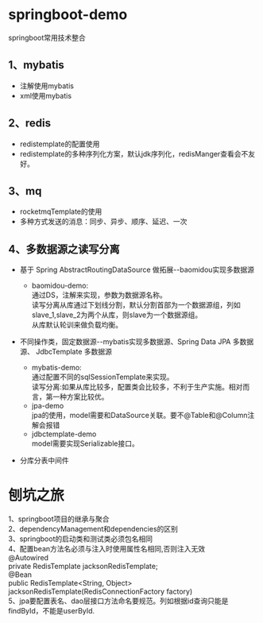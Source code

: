 # springboot-demo
springboot常用技术整合  
## 1、mybatis
* 注解使用mybatis
* xml使用mybatis  
## 2、redis
* redistemplate的配置使用
* redistemplate的多种序列化方案，默认jdk序列化，redisManger查看会不友好。  
## 3、mq  
* rocketmqTemplate的使用
* 多种方式发送的消息：同步、异步、顺序、延迟、一次  
## 4、多数据源之读写分离  
* 基于 Spring AbstractRoutingDataSource 做拓展--baomidou实现多数据源  
  * baomidou-demo:  
    通过DS，注解来实现，参数为数据源名称。  
    读写分离从库通过下划线分割，默认分割首部为一个数据源组，列如slave_1,slave_2为两个从库，则slave为一个数据源组。  
    从库默认轮训来做负载均衡。
* 不同操作类，固定数据源--mybatis实现多数据源、Spring Data JPA 多数据源、 JdbcTemplate 多数据源  
  * mybatis-demo:  
    通过配置不同的sqlSessionTemplate来实现。  
    读写分离:如果从库比较多，配置类会比较多，不利于生产实施。相对而言，第一种方案比较优。  
  * jpa-demo  
    jpa的使用，model需要和DataSource关联。要不@Table和@Column注解会报错  
  * jdbctemplate-demo  
     model需要实现Serializable接口。  
     
    
      
* 分库分表中间件  

# 刨坑之旅
1、springboot项目的继承与聚合   
2、dependencyManagement和dependencies的区别  
3、springboot的启动类和测试类必须包名相同  
4、配置bean方法名必须与注入时使用属性名相同,否则注入无效  
@Autowired  
    private RedisTemplate jacksonRedisTemplate;  
@Bean  
    public RedisTemplate<String, Object> jacksonRedisTemplate(RedisConnectionFactory factory)  
5、jpa要配置表名、dao层接口方法命名要规范。列如根据id查询只能是findById，不能是userById.